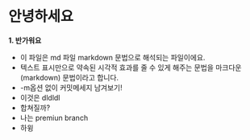 # 안녕하세요
**1. 반가워요**
- 이 파일은 md 파일 markdown 문법으로 해석되는 파일이에요.
- 텍스트 표시만으로 약속된 시각적 효과를 줄 수 있게 해주는 문법을 마크다운(markdown) 문법이라고 합니다.
- -m옵션 없이 커밋메세지 남겨보기!
- 이것은 dldldl
- 합쳐질까?
- 나는 premiun branch
- 하윙
